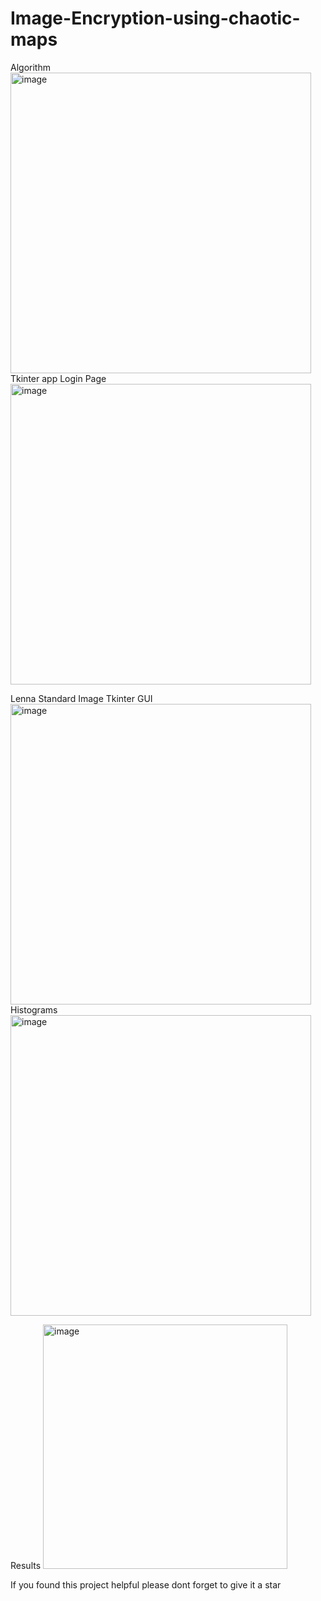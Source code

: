 # Image-Encryption-using-chaotic-maps

Algorithm
<img width="481" alt="image" src="https://github.com/HARSHIL00-7/Image-Encryption-using-chaotic-maps/assets/74018905/b1abb7ec-5618-42ec-ba36-f1bba9c8962e">
Tkinter app Login Page
<img width="481" alt="image" src="https://github.com/HARSHIL00-7/Image-Encryption-using-chaotic-maps/assets/74018905/3dedc3b6-2be8-4da8-8667-a937fa032aa6">

Lenna Standard Image
Tkinter GUI 
<img width="481" alt="image" src="https://github.com/HARSHIL00-7/Image-Encryption-using-chaotic-maps/assets/74018905/619a10d2-c354-4c0d-9bfb-da7fbe3c112b">
Histograms
<img width="481" alt="image" src="https://github.com/HARSHIL00-7/Image-Encryption-using-chaotic-maps/assets/74018905/86b0828a-4a1b-4833-8218-4fe559ab86ef">

Results 
<img width="391" alt="image" src="https://github.com/HARSHIL00-7/Image-Encryption-using-chaotic-maps/assets/74018905/d6e6cd1f-252b-4499-93a4-06a837dc42be">

If you found this project helpful please dont forget to give it a star
